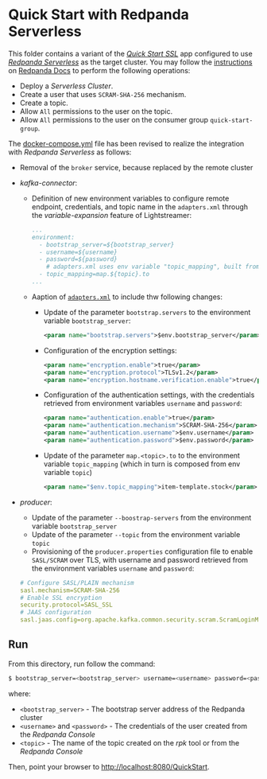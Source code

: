 # Quick Start with Redpanda Serverless

This folder contains a variant of the [_Quick Start SSL_](../../../quickstart-ssl/README.md#quick-start-ssl) app configured to use [_Redpanda Serverless_](https://redpanda.com/redpanda-cloud/serverless) as the target cluster. You may follow the [instructions](https://docs.redpanda.com/current/deploy/deployment-option/cloud/serverless/) on [Redpanda Docs](https://docs.redpanda.com/current/home/) to perform the following operations:

- Deploy a _Serverless Cluster_.
- Create a user that uses `SCRAM-SHA-256` mechanism.
- Create a topic.
- Allow `All` permissions to the user on the topic.
- Allow `All` permissions to the user on the consumer group `quick-start-group`.

The [docker-compose.yml](docker-compose.yml) file has been revised to realize the integration with _Redpanda Serverless_ as follows:

- Removal of the `broker` service, because replaced by the remote cluster
- _kafka-connector_:
  - Definition of new environment variables to configure remote endpoint, credentials, and topic name in the `adapters.xml` through the _variable-expansion_ feature of Lightstreamer:
    ```yaml
    ...
    environment:
      - bootstrap_server=${bootstrap_server}
      - username=${username}
      - password=${password}
        # adapters.xml uses env variable "topic_mapping", built from env variable "topic"
      - topic_mapping=map.${topic}.to
    ...
    ```
  - Aaption of [`adapters.xml`](./adapters.xml) to include thw following changes:
    - Update of the parameter `bootstrap.servers` to the environment variable `bootstrap_server`:
      ```xml
      <param name="bootstrap.servers">$env.bootstrap_server</param>
      ```

    - Configuration of the encryption settings:
      ```xml
      <param name="encryption.enable">true</param>
      <param name="encryption.protocol">TLSv1.2</param>
      <param name="encryption.hostname.verification.enable">true</param>
      ```

    - Configuration of the authentication settings, with the credentials retrieved from environment variables `username` and `password`:
      ```xml
      <param name="authentication.enable">true</param>
      <param name="authentication.mechanism">SCRAM-SHA-256</param>
      <param name="authentication.username">$env.username</param>
      <param name="authentication.password">$env.password</param>
      ```

    - Update of the parameter `map.<topic>.to` to the environment variable `topic_mapping` (which in turn is composed from env variable `topic`)
      ```xml
      <param name="$env.topic_mapping">item-template.stock</param>
      ```

- _producer_:
   - Update of the parameter `--boostrap-servers` from the environment variable `bootstrap_server`
   - Update of the parameter `--topic` from the environment variable `topic`
   - Provisioning of the `producer.properties` configuration file to enable `SASL/SCRAM` over TLS, with username and password retrieved from the environment variables `username` and `password`:
    
   ```yaml
   # Configure SASL/PLAIN mechanism
   sasl.mechanism=SCRAM-SHA-256
   # Enable SSL encryption
   security.protocol=SASL_SSL
   # JAAS configuration
   sasl.jaas.config=org.apache.kafka.common.security.scram.ScramLoginModule required username="${username}" password="${password}";
   ```  

## Run

From this directory, run follow the command:

```sh
$ bootstrap_server=<bootstrap_server> username=<username> password=<password> topic=<topic> ./start.sh 
```

where:
- `<bootstrap_server>` - The bootstrap server address of the Redpanda cluster
- `<username>` and `<password>` - The credentials of the user created from the _Redpanda Console_
- `<topic>` - The name of the topic created on the _rpk_ tool or from the _Redpanda Console_

Then, point your browser to [http://localhost:8080/QuickStart](http://localhost:8080/QuickStart).
